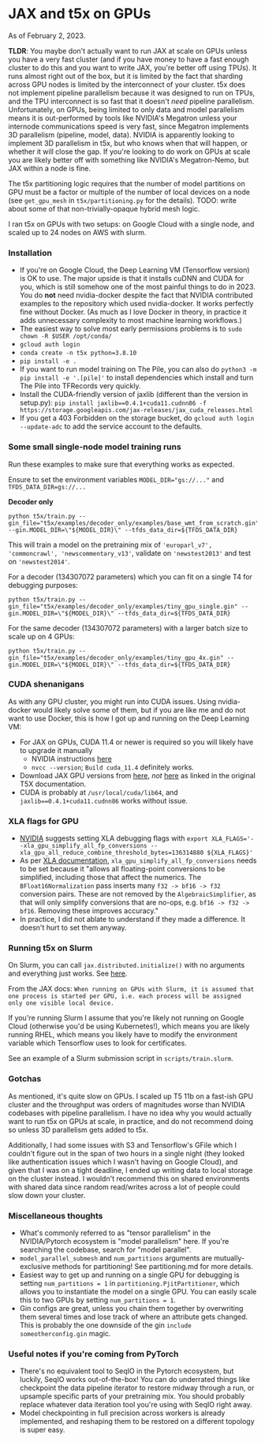 # JAX and t5x on GPUs

As of February 2, 2023.

**TLDR**: You maybe don't actually want to run JAX at scale on GPUs unless you have a very fast cluster (and if you have money to have a fast enough cluster to do this and you want to write JAX, you're better off using TPUs). It runs almost right out of the box, but it is limited by the fact that sharding across GPU nodes is limited by the interconnect of your cluster. t5x does not implement pipeline parallelism because it was designed to run on TPUs, and the TPU interconnect is so fast that it doesn't _need_ pipeline parallelism. Unfortunately, on GPUs, being limited to only data and model parallelism means it is out-performed by tools like NVIDIA's Megatron unless your internode communications speed is very fast, since Megatron implements 3D parallelism (pipeline, model, data).  NVIDIA is apparently looking to implement 3D parallelism in t5x, but who knows when that will happen, or whether it will close the gap. If you're looking to do work on GPUs at scale you are likely better off with something like NVIDIA's Megatron-Nemo, but JAX within a node is fine. 

The t5x partitioning logic requires that the number of model partitions on GPU must be a factor or multiple of the number of local devices on a node (see `get_gpu_mesh` in `t5x/partitioning.py` for the details). TODO: write about some of that non-trivially-opaque hybrid mesh logic.

I ran t5x on GPUs with two setups: on Google Cloud with a single node, and scaled up to 24 nodes on AWS with slurm. 

### Installation

* If you're on Google Cloud, the Deep Learning VM (Tensorflow version) is OK to use. The major upside is that it installs cuDNN and CUDA for you, which is still somehow one of the most painful things to do in 2023. You do **not** need nvidia-docker despite the fact that NVIDIA contributed examples to the repository which used nvidia-docker. It works perfectly fine without Docker. (As much as I love Docker in theory, in practice it adds unnecessary complexity to most machine learning workflows.)
* The easiest way to solve most early permissions problems is to `sudo chown -R $USER /opt/conda/` 
* `gcloud auth login`
* `conda create -n t5x python=3.8.10`
* `pip install -e .`
* If you want to run model training on The Pile, you can also do `python3 -m pip install -e '.[pile]'` to install dependencies which  install and turn The Pile into TFRecords very quickly.
* Install the CUDA-friendly version of jaxlib (different than the version in setup.py): `pip install jaxlib==0.4.1+cuda11.cudnn86 -f https://storage.googleapis.com/jax-releases/jax_cuda_releases.html`
* If you get a 403 Forbidden on the storage bucket, do `gcloud auth login --update-adc` to add the service account to the defaults.

### Some small single-node model training runs 

Run these examples to make sure that everything works as expected.

Ensure to set the environment variables `MODEL_DIR="gs://..."` and `TFDS_DATA_DIR=gs://...`

**Decoder only**

```
python t5x/train.py --gin_file="t5x/examples/decoder_only/examples/base_wmt_from_scratch.gin" --gin.MODEL_DIR=\"${MODEL_DIR}\" --tfds_data_dir=${TFDS_DATA_DIR}
```

This will train a model on the pretraining mix of `'europarl_v7', 'commoncrawl', 'newscommentary_v13'`, validate on `'newstest2013'` and test on `'newstest2014'`.

For a decoder (134307072 parameters) which you can fit on a single T4 for debugging purposes:
```
python t5x/train.py --gin_file="t5x/examples/decoder_only/examples/tiny_gpu_single.gin" --gin.MODEL_DIR=\"${MODEL_DIR}\" --tfds_data_dir=${TFDS_DATA_DIR}
```

For the same decoder (134307072 parameters) with a larger batch size to scale up on 4 GPUs:

```
python t5x/train.py --gin_file="t5x/examples/decoder_only/examples/tiny_gpu_4x.gin" --gin.MODEL_DIR=\"${MODEL_DIR}\" --tfds_data_dir=${TFDS_DATA_DIR}
```

### CUDA shenanigans

As with any GPU cluster, you might run into CUDA issues. Using nvidia-docker would likely solve some of them, but if you are like me and do not want to use Docker, this is how I got up and running on the Deep Learning VM:

* For JAX on GPUs, CUDA 11.4 or newer is required so you will likely have to upgrade it manually
  * NVIDIA instructions [here](https://developer.nvidia.com/cuda-11-4-1-download-archive?target_os=Linux&target_arch=x86_64&Distribution=Debian&target_version=10&target_type=deb_local)
  * `nvcc --version`; `Build cuda_11.4` definitely works.
* Download JAX GPU versions from [here](https://storage.googleapis.com/jax-releases/jax_cuda_releases.html), *not* [here](https://storage.googleapis.com/jax-releases/jax_releases.html) as linked in the original T5X documentation.
* CUDA is probably at `/usr/local/cuda/lib64`, and `jaxlib==0.4.1+cuda11.cudnn86` works without issue.

### XLA flags for GPU
* [NVIDIA](https://github.com/google-research/t5x/pull/952) suggests setting XLA debugging flags with `export XLA_FLAGS='--xla_gpu_simplify_all_fp_conversions --xla_gpu_all_reduce_combine_threshold_bytes=136314880 ${XLA_FLAGS}'`
* As per [XLA documentation](https://github.com/tensorflow/tensorflow/blob/master/tensorflow/compiler/xla/xla.proto), `xla_gpu_simplify_all_fp_conversions` needs to be set because it "allows all floating-point conversions to be simplified, including those that affect the numerics. The `BFloat16Normalization` pass inserts many `f32 -> bf16 -> f32` conversion pairs. These are not removed by the `AlgebraicSimplifier`, as that will only simplify conversions that are no-ops, e.g. `bf16 -> f32 -> bf16`. Removing these improves accuracy."
* In practice, I did not ablate to understand if they made a difference. It doesn't hurt to set them anyway.

### Running t5x on Slurm

On Slurm, you can call `jax.distributed.initialize()` with no arguments and everything just works. See [here](https://jax.readthedocs.io/en/latest/multi_process.html). 

From the JAX docs: `When running on GPUs with Slurm, it is assumed that one process is started per GPU, i.e. each process will be assigned only one visible local device.`

If you're running Slurm I assume that you're likely not running on Google Cloud (otherwise you'd be using Kubernetes!), which means you are likely running RHEL, which means you likely have to modify the environment variable which Tensorflow uses to look for certificates.

See an example of a Slurm submission script in `scripts/train.slurm`.

### Gotchas 

As mentioned, it's quite slow on GPUs. I scaled up T5 11b on a fast-ish GPU cluster and the throughput was orders of magnitudes worse than NVIDIA codebases with pipeline parallelism. I have no idea why you would actually want to run t5x on GPUs at scale, in practice, and do not recommend doing so unless 3D parallelism gets added to t5x.

Additionally, I had some issues with S3 and Tensorflow's GFile which I couldn't figure out in the span of two hours in a single night (they looked like authentication issues which I wasn't having on Google Cloud), and given that I was on a tight deadline, I ended up writing data to local storage on the cluster instead. I wouldn't recommend this on shared environments with shared data since random read/writes across a lot of people could slow down your cluster.

### Miscellaneous thoughts
* What's commonly referred to as "tensor parallelism" in the NVIDIA/Pytorch ecosystem is "model parallelism" here. If you're searching the codebase, search for "model parallel".
* `model_parallel_submesh` and `num_partitions` arguments are mutually-exclusive methods for partitioning! See partitioning.md for more details.
* Easiest way to get up and running on a single GPU for debugging is setting `num_partitions = 1` in `partitioning.PjitPartitioner`, which allows you to instantiate the model on a single GPU. You can easily scale this to two GPUs by setting `num_partitions = 1`. 
* Gin configs are great, unless you chain them together by overwriting them several times and lose track of where an attribute gets changed. This is probably the one downside of the gin `include someotherconfig.gin` magic.


### Useful notes if you're coming from PyTorch
* There's no equivalent tool to SeqIO in the Pytorch ecosystem, but luckily, SeqIO works out-of-the-box! You can do underrated things like checkpoint the data pipeline iterator to restore midway through a run, or upsample specific parts of your pretraining mix. You should probably replace whatever data iteration tool you're using with SeqIO right away.
* Model checkpointing in full precision across workers is already implemented, and reshaping them to be restored on a different topology is super easy.
